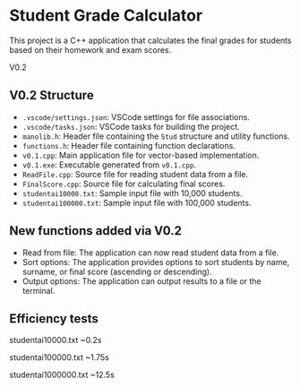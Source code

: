 # Student Grade Calculator

This project is a C++ application that calculates the final grades for students based on their homework and exam scores.

V0.2
## V0.2 Structure

- `.vscode/settings.json`: VSCode settings for file associations.
- `.vscode/tasks.json`: VSCode tasks for building the project.
- `manolib.h`: Header file containing the `Stud` structure and utility functions.
- `functions.h`: Header file containing function declarations.
- `v0.1.cpp`: Main application file for vector-based implementation.
- `v0.1.exe`: Executable generated from `v0.1.cpp`.
- `ReadFile.cpp`: Source file for reading student data from a file.
- `FinalScore.cpp`: Source file for calculating final scores.
- `studentai10000.txt`: Sample input file with 10,000 students.
- `studentai100000.txt`: Sample input file with 100,000 students.

## New functions added via V0.2
- Read from file: The application can now read student data from a file.
- Sort options: The application provides options to sort students by name, surname, or final score (ascending or descending).
- Output options: The application can output results to a file or the terminal.

## Efficiency tests
  studentai10000.txt ~0.2s

  studentai100000.txt ~1.75s

  studentai1000000.txt ~12.5s
    
